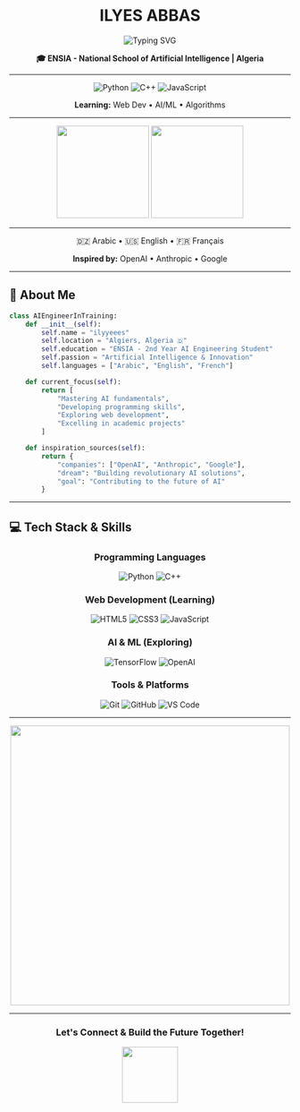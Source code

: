 <div align="center">

# **ILYES ABBAS**

<img src="https://readme-typing-svg.herokuapp.com?font=Fira+Code&pause=1000&color=00D9FF&center=true&vCenter=true&width=400&lines=AI+Engineering+Student;ENSIA+%7C+2nd+Year;Future+AI+Engineer" alt="Typing SVG" />

**🎓 ENSIA - National School of Artificial Intelligence | Algeria**

---

![Python](https://img.shields.io/badge/Python-3776AB?style=for-the-badge&logo=python&logoColor=white)
![C++](https://img.shields.io/badge/C%2B%2B-00599C?style=for-the-badge&logo=c%2B%2B&logoColor=white)
![JavaScript](https://img.shields.io/badge/JavaScript-F7DF1E?style=for-the-badge&logo=javascript&logoColor=black)

**Learning:** Web Dev • AI/ML • Algorithms

---

<img height="165em" src="https://github-readme-stats.vercel.app/api?username=ilyyeees&show_icons=true&theme=tokyonight&hide_border=true&bg_color=0D1117"/>
<img height="165em" src="https://github-readme-stats.vercel.app/api/top-langs/?username=ilyyeees&layout=compact&theme=tokyonight&hide_border=true&bg_color=0D1117"/>

---

🇩🇿 Arabic • 🇺🇸 English • 🇫🇷 Français

**Inspired by:** OpenAI • Anthropic • Google

</div>

---

## 🚀 About Me

```python
class AIEngineerInTraining:
    def __init__(self):
        self.name = "ilyyeees"
        self.location = "Algiers, Algeria 🇩"
        self.education = "ENSIA - 2nd Year AI Engineering Student"
        self.passion = "Artificial Intelligence & Innovation"
        self.languages = ["Arabic", "English", "French"]

    def current_focus(self):
        return [
            "Mastering AI fundamentals",
            "Developing programming skills",
            "Exploring web development",
            "Excelling in academic projects"
        ]

    def inspiration_sources(self):
        return {
            "companies": ["OpenAI", "Anthropic", "Google"],
            "dream": "Building revolutionary AI solutions",
            "goal": "Contributing to the future of AI"
        }
```

---

## 💻 Tech Stack & Skills

<div align="center">

### Programming Languages

![Python](https://img.shields.io/badge/Python-3776AB?style=for-the-badge&logo=python&logoColor=white)
![C++](https://img.shields.io/badge/C%2B%2B-00599C?style=for-the-badge&logo=c%2B%2B&logoColor=white)

### Web Development (Learning)

![HTML5](https://img.shields.io/badge/HTML5-E34F26?style=for-the-badge&logo=html5&logoColor=white)
![CSS3](https://img.shields.io/badge/CSS3-1572B6?style=for-the-badge&logo=css3&logoColor=white)
![JavaScript](https://img.shields.io/badge/JavaScript-F7DF1E?style=for-the-badge&logo=javascript&logoColor=black)

### AI & ML (Exploring)

![TensorFlow](https://img.shields.io/badge/TensorFlow-FF6F00?style=for-the-badge&logo=TensorFlow&logoColor=white)
![OpenAI](https://img.shields.io/badge/OpenAI-412991?style=for-the-badge&logo=openai&logoColor=white)

### Tools & Platforms

![Git](https://img.shields.io/badge/Git-F05032?style=for-the-badge&logo=git&logoColor=white)
![GitHub](https://img.shields.io/badge/GitHub-100000?style=for-the-badge&logo=github&logoColor=white)
![VS Code](https://img.shields.io/badge/VS_Code-007ACC?style=for-the-badge&logo=visual-studio-code&logoColor=white)

</div>

---

<div align="center">

<img src="https://user-images.githubusercontent.com/74038190/225813708-98b745f2-7d22-48cf-9150-083f1b00d6c9.gif" width="500">

</div>

---

<div align="center">

### Let's Connect & Build the Future Together!

<img src="https://user-images.githubusercontent.com/74038190/212284087-bbe7e430-757e-4901-90bf-4cd2ce3e1852.gif" width="100">

</div><!--
**ilyyeees/ilyyeees** is a ✨ _special_ ✨ repository because its `README.md` (this file) appears on your GitHub profile.

Here are some ideas to get you started:

- 🔭 I’m currently working on ...
- 🌱 I’m currently learning ...
- 👯 I’m looking to collaborate on ...
- 🤔 I’m looking for help with ...
- 💬 Ask me about ...
- 📫 How to reach me: ...
- 😄 Pronouns: ...
- ⚡ Fun fact: ...
  -->
